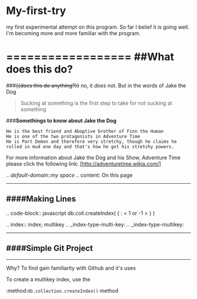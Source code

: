 # My-first-try
my first experimental attempt on this program. 
So far I belief it is going well. I'm becoming more and more familiar with the program. 


==================
##What does this do?
==================
###~~{{does this do anything?}}~~ no, it _does_ not. 
But in the words of Jake the Dog 
>Sucking at something is the first step to take for not sucking at something 

###**Somethings to know about Jake the Dog**

```
He is the best friend and Aboptive brother of Finn the Human  
He is one of the two protagonists in Adventure Time 
He is Part Demon and therefore very stretchy, though he claims he rolled in mud one day and that's how he got his stretchy powers. 
```
For more information about Jake the Dog and his Show, Adventure Time please click the following link:
[http://adventuretime.wikia.com/] 


.. *default-domain::my space*
.. content: On this page

______________________
####**Making Lines** 
----------------------


.. code-block:: javascript
db.coll.createIndex( { <field>: < 1 or -1 > } )


.. index:: index; multikey
.. _index-type-multi-key:
.. _index-type-multikey:

_________________________
####Simple Git Project 
-------------------------
_________________________

Why? 
  To find gain familiarity with Github and it's uses 
  
  To create a multikey index, use the
 
  :method:`db.collection.createIndex()` method
  
